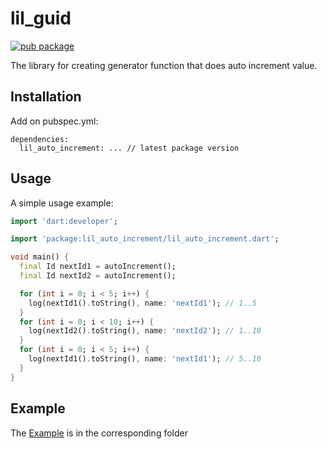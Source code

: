 # lil_guid
[![pub package](https://img.shields.io/pub/v/lil_auto_increment.svg)](https://pub.dartlang.org/packages/lil_auto_increment)

The library for creating generator function that does auto increment value.

## Installation

Add on pubspec.yml:

```
dependencies:
  lil_auto_increment: ... // latest package version
```

## Usage

A simple usage example:

```dart
import 'dart:developer';

import 'package:lil_auto_increment/lil_auto_increment.dart';

void main() {
  final Id nextId1 = autoIncrement();
  final Id nextId2 = autoIncrement();

  for (int i = 0; i < 5; i++) {
    log(nextId1().toString(), name: 'nextId1'); // 1..5
  }
  for (int i = 0; i < 10; i++) {
    log(nextId2().toString(), name: 'nextId2'); // 1..10
  }
  for (int i = 0; i < 5; i++) {
    log(nextId1().toString(), name: 'nextId1'); // 5..10
  }
}
```

## Example
The [Example][example] is in the corresponding folder

[example]: https://github.com/mit-73/little/tree/main/packages/lil_auto_increment/example/main.dart

